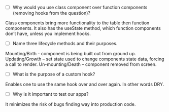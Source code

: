- [ ] Why would you use class component over function components (removing hooks from the question)?

Class components bring more functionality to the table then function components. It also has the useState method, which function components don’t have, unless you implement hooks.



- [ ] Name three lifecycle methods and their purposes.

Mounting/Birth - component is being built out from ground up.
Updating/Growth – set state used to change components state data, forcing a call to render.
Un-mounting/Death – component removed from screen.

- [ ] What is the purpose of a custom hook?


Enables one to use the same hook over and over again. In other words DRY.


- [ ] Why is it important to test our apps?

It minimizes the risk of bugs finding way into production code.
